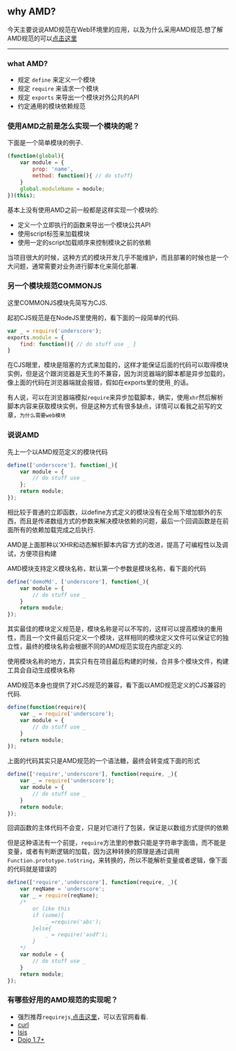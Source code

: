 ## why AMD?

今天主要说说AMD规范在Web环境里的应用，以及为什么采用AMD规范.想了解AMD规范的可以<a href="https://github.com/amdjs/amdjs-api/wiki/AMD" target="_blank">点击这里</a>

---

### what AMD?

* 规定 `define`  来定义一个模块
* 规定 `require` 来请求一个模块
* 规定 `exports` 来导出一个模块对外公共的API
* 约定通用的模块依赖规范

### 使用AMD之前是怎么实现一个模块的呢？

下面是一个简单模块的例子.

```js
(function(global){
	var module = {
		prop: 'name',
		method: function(){ // do stuff}
	}
	global.moduleName = module;
})(this);
```

基本上没有使用AMD之前一般都是这样实现一个模块的:

* 定义一个立即执行的函数来导出一个模块公共API
* 使用script标签来加载模块
* 使用一定的script加载顺序来控制模块之前的依赖

当项目很大的时候，这种方式的模块开发几乎不能维护，而且部署的时候也是一个大问题，通常需要对业务进行脚本化来简化部署.

### 另一个模块规范COMMONJS

这里COMMONJS模块先简写为CJS.

起初CJS规范是在NodeJS里使用的，看下面的一段简单的代码.

```js
var _ = require('underscore');
exports.module = {
	find: function(){ // do stuff use _ }
}
```
在CJS眼里，模块是阻塞的方式来加载的，这样才能保证后面的代码可以取得模块实例，但是这个跟浏览器是天生的不兼容，因为浏览器端的脚本都是异步加载的，像上面的代码在浏览器端就会报错，假如在exports里的使用`_`的话。

有人说，可以在浏览器端模拟`require`来异步加载脚本，确实，使用`xhr`然后解析脚本内容来获取模块实例，但是这种方式有很多缺点，详情可以看我之前写的文章，`为什么需要web模块`

### 说说AMD

先上一个以AMD规范定义的模块代码

```js
define(['underscore'], function(_){
	var module = {
		// do stuff use _
	};
	return module;
});
```

相比较于普通的立即函数，以define方式定义的模块没有在全局下增加额外的东西，而且是传递数组方式的参数来解决模块依赖的问题，最后一个回调函数是在前面所有的依赖加载完成之后执行.

AMD是上面那种以‘XHR和动态解析脚本内容’方式的改进，提高了可编程性以及调试，方便项目构建 

AMD模块支持定义模块名称，默认第一个参数是模块名称，看下面的代码

```js
define('demoMd', ['underscore'], function(_){
	var module = {
		// do stuff use _
	}
	return module;
});

```

其实最佳的模块定义规范是，模块名称是可以不写的，这样可以提高模块的重用性，而且一个文件最后只定义一个模块，这样相同的模块定义文件可以保证它的独立性，最终的模块名称会根据不同的AMD规范实现在内部定义的.

使用模块名称的地方，其实只有在项目最后构建的时候，合并多个模块文件，构建工具会自动生成模块名称

AMD规范本身也提供了对CJS规范的兼容，看下面以AMD规范定义的CJS兼容的代码.

```js
define(function(require){
	var _ = require('underscore');
	var module = {
		// do stuff use _
	}
	return module;
});
```

上面的代码其实只是AMD规范的一个语法糖，最终会转变成下面的形式

```js
define(['require','underscore'], function(require, _){
	var _ = require('underscore');
	var module = {
		// do stuff use _
	}
	return module;
});
```
回调函数的主体代码不会变，只是对它进行了包装，保证是以数组方式提供的依赖

但是这种语法有一个前提，`require`方法里的参数只能是字符串字面值，而不能是变量，或者有判断逻辑的加载，因为这种转换的原理是通过调用`Function.prototype.toString`，来转换的，所以不能解析变量或者逻辑，像下面的代码就是错误的

```js
define(['require','underscore'], function(require, _){
	var reqName = 'underscore';
	var _ = require(reqName);
	/*
		or like this
		if (some){
			_ =require('abc');
		}else{
			_ = require('asdf');
		}
	*/
	var module = {
		// do stuff use _
	}
	return module;
});
```

### 有哪些好用的AMD规范的实现呢？

* 强烈推荐`requirejs`,<a href="http://requirejs.org/" target="_blank">点击这里</a>，可以去官网看看.
* <a href="https://github.com/cujojs/curl" target="_blank">curl</a>
* <a href="https://github.com/zazl/lsjs" target="_blank">lsjs</a>
* <a href="http://dojotoolkit.org/" target="_blank">Dojo 1.7+</a>

